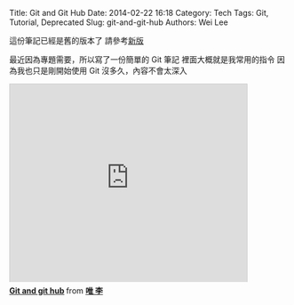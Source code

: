 Title: Git and Git Hub
Date: 2014-02-22 16:18
Category: Tech
Tags: Git, Tutorial, Deprecated
Slug: git-and-git-hub
Authors: Wei Lee

這份筆記已經是舊的版本了
請參考[新版](https://wei-lee.me/git-tutorial/#/)

<!--more-->

最近因為專題需要，所以寫了一份簡單的 Git 筆記
裡面大概就是我常用的指令
因為我也只是剛開始使用 Git 沒多久，內容不會太深入

<iframe src="http://www.slideshare.net/slideshow/embed_code/31515684" width="427" height="356" frameborder="0" marginwidth="0" marginheight="0" scrolling="no" style="border:1px solid #CCC; border-width:1px 1px 0; margin-bottom:5px; max-width: 100%;" allowfullscreen> </iframe> <div style="margin-bottom:5px"> <strong> <a href="https://www.slideshare.net/ssuser5e1963/git-and-git-hub-31515684" title="Git and git hub" target="_blank">Git and git hub</a> </strong> from <strong><a href="http://www.slideshare.net/ssuser5e1963" target="_blank"> 唯 李 </a></strong> </div>
